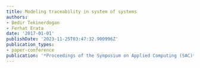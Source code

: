 ```yaml
---
title: Modeling traceability in system of systems
authors:
- Bedir Tekinerdogan
- Ferhat Erata
date: '2017-01-01'
publishDate: '2023-11-25T03:47:32.900996Z'
publication_types:
- paper-conference
publication: '*Proceedings of the Symposium on Applied Computing (SAC)*'
---
```

